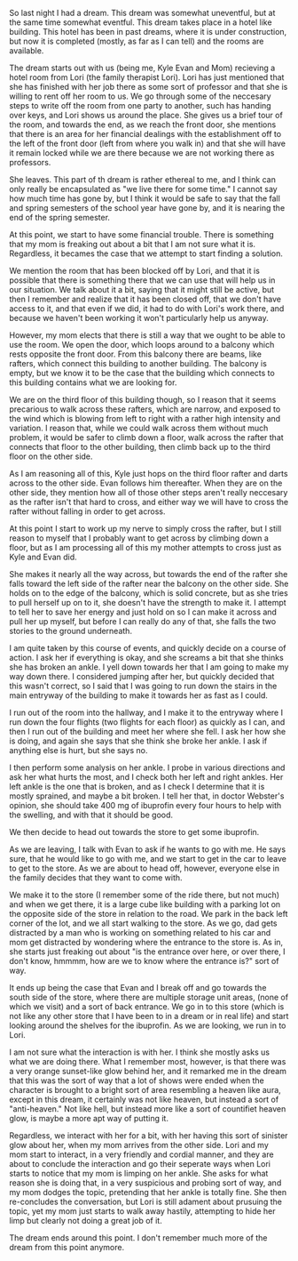 So last night I had a dream. This dream was somewhat uneventful, but at the
same time somewhat eventful. This dream takes place in a hotel like building.
This hotel has been in past dreams, where it is under construction, but now it
is completed (mostly, as far as I can tell) and the rooms are available.

The dream starts out with us (being me, Kyle Evan and Mom) recieving a hotel
room from Lori (the family therapist Lori). Lori has just mentioned that she
has finished with her job there as some sort of professor and that she is
willing to rent off her room to us. We go through some of the neccesary steps
to write off the room from one party to another, such has handing over keys,
and Lori shows us around the place. She gives us a brief tour of the room, and
towards the end, as we reach the front door, she mentions that there is an area
for her financial dealings with the establishment off to the left of the front
door (left from where you walk in) and that she will have it remain locked
while we are there because we are not working there as professors.

She leaves. This part of th dream is rather ethereal to me, and I think can
only really be encapsulated as "we live there for some time." I cannot say how
much time has gone by, but I think it would be safe to say that the fall and
spring semesters of the school year have gone by, and it is nearing the end of
the spring semester.

At this point, we start to have some financial trouble. There is something that
my mom is freaking out about a bit that I am not sure what it is. Regardless,
it becames the case that we attempt to start finding a solution.

We mention the room that has been blocked off by Lori, and that it is possible
that there is something there that we can use that will help us in our
situation. We talk about it a bit, saying that it might still be active, but
then I remember and realize that it has been closed off, that we don't have
access to it, and that even if we did, it had to do with Lori's work there, and
because we haven't been working it won't particularly help us anyway.

However, my mom elects that there is still a way that we ought to be able to
use the room. We open the door, which loops around to a balcony which rests
opposite the front door. From this balcony there are beams, like rafters, which
connect this building to another building. The balcony is empty, but we know it
to be the case that the building which connects to this building contains what
we are looking for.

We are on the third floor of this building though, so I reason that it seems
precarious to walk across these rafters, which are narrow, and exposed to the
wind which is blowing from left to right with a rather high intensity and
variation. I reason that, while we could walk across them without much problem,
it would be safer to climb down a floor, walk across the rafter that connects
that floor to the other building, then climb back up to the third floor on the
other side.

As I am reasoning all of this, Kyle just hops on the third floor rafter and
darts across to the other side. Evan follows him thereafter. When they are on
the other side, they mention how all of those other steps aren't really
neccesary as the rafter isn't that hard to cross, and either way we will have
to cross the rafter without falling in order to get across.

At this point I start to work up my nerve to simply cross the rafter, but I
still reason to myself that I probably want to get across by climbing down a
floor, but as I am processing all of this my mother attempts to cross just as
Kyle and Evan did.

She makes it nearly all the way across, but towards the end of the rafter she
falls toward the left side of the rafter near the balcony on the other side.
She holds on to the edge of the balcony, which is solid concrete, but as she
tries to pull herself up on to it, she doesn't have the strength to make it. I
attempt to tell her to save her energy and just hold on so I can make it across
and pull her up myself, but before I can really do any of that, she falls the
two stories to the ground underneath.

I am quite taken by this course of events, and quickly decide on a course of
action. I ask her if everything is okay, and she screams a bit that she thinks
she has broken an ankle. I yell down towards her that I am going to make my way
down there. I considered jumping after her, but quickly decided that this
wasn't correct, so I said that I was going to run down the stairs in the main
entryway of the building to make it towards her as fast as I could.

I run out of the room into the hallway, and I make it to the entryway where I
run down the four flights (two flights for each floor) as quickly as I can, and
then I run out of the building and meet her where she fell. I ask her how she
is doing, and again she says that she think she broke her ankle. I ask if
anything else is hurt, but she says no.

I then perform some analysis on her ankle. I probe in various directions and
ask her what hurts the most, and I check both her left and right ankles. Her
left ankle is the one that is broken, and as I check I determine that it is
mostly sprained, and maybe a bit broken. I tell her that, in doctor Webster's
opinion, she should take 400 mg of ibuprofin every four hours to help with the
swelling, and with that it should be good.

We then decide to head out towards the store to get some ibuprofin.

As we are leaving, I talk with Evan to ask if he wants to go with me. He says
sure, that he would like to go with me, and we start to get in the car to leave
to get to the store. As we are about to head off, however, everyone else in the
family decides that they want to come with.

We make it to the store (I remember some of the ride there, but not much) and
when we get there, it is a large cube like building with a parking lot on the
opposite side of the store in relation to the road. We park in the back left
corner of the lot, and we all start walking to the store. As we go, dad gets
distracted by a man who is working on something related to his car and mom get
distracted by wondering where the entrance to the store is. As in, she starts
just freaking out about "is the entrance over here, or over there, I don't
know, hmmmm, how are we to know where the entrance is?" sort of way.

It ends up being the case that Evan and I break off and go towards the south
side of the store, where there are multiple storage unit areas, (none of which
we visit) and a sort of back entrance. We go in to this store (which is not
like any other store that I have been to in a dream or in real life) and
start looking around the shelves for the ibuprofin. As we are looking, we run
in to Lori.

I am not sure what the interaction is with her. I think she mostly asks us what
we are doing there. What I remember most, however, is that there was a very
orange sunset-like glow behind her, and it remarked me in the dream that this
was the sort of way that a lot of shows were ended when the character is
brought to a bright sort of area resembling a heaven like aura, except in this
dream, it certainly was not like heaven, but instead a sort of "anti-heaven."
Not like hell, but instead more like a sort of countifiet heaven glow, is maybe
a more apt way of putting it.

Regardless, we interact with her for a bit, with her having this sort of
sinister glow about her, when my mom arrives from the other side. Lori and my
mom start to interact, in a very friendly and cordial manner, and they are
about to conclude the interaction and go their seperate ways when Lori starts
to notice that my mom is limping on her ankle. She asks for what reason she is
doing that, in a very suspicious and probing sort of way, and my mom dodges the
topic, pretending that her ankle is totally fine. She then re-concludes the
conversation, but Lori is still adament about prusuing the topic, yet my mom
just starts to walk away hastily, attempting to hide her limp but clearly not
doing a great job of it.

The dream ends around this point. I don't remember much more of the dream from
this point anymore.
